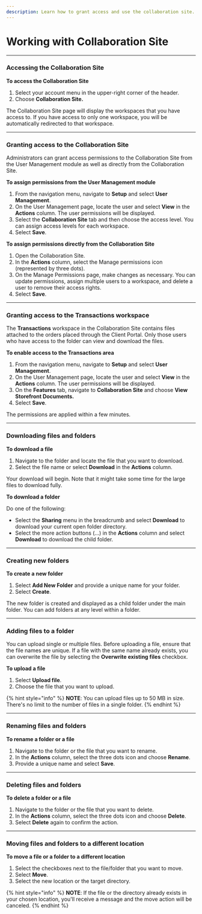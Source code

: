 ```yaml
---
description: Learn how to grant access and use the collaboration site.
---
```


# Working with Collaboration Site

***

### Accessing the Collaboration Site&#x20;

**To access the Collaboration Site**

1. Select your account menu in the upper-right corner of the header.
2. Choose **Collaboration Site.**

The Collaboration Site page will display the workspaces that you have access to. If you have access to only one workspace, you will be automatically redirected to that workspace.

***

### Granting access to the Collaboration Site&#x20;

Administrators can grant access permissions to the Collaboration Site from the User Management module as well as directly from the Collaboration Site.

**To assign permissions from the User Management module**

1. From the navigation menu, navigate to **Setup** and select **User Management**.&#x20;
2. On the User Management page, locate the user and select **View** in the **Actions** column. The user permissions will be displayed.&#x20;
3. Select the **Collaboration Site** tab and then choose the access level. You can assign access levels for each workspace.
4. Select **Save**.

**To assign permissions directly from the Collaboration Site**

1. Open the Collaboration Site.&#x20;
2. In the **Actions** column, select the Manage permissions icon (represented by three dots).
3. On the Manage Permissions page, make changes as necessary. You can update permissions, assign multiple users to a workspace, and delete a user to remove their access rights.
4. Select **Save**.

***

### Granting access to the **Transactions** workspace <a href="#storefront-documents" id="storefront-documents"></a>

The **Transactions** workspace in the Collaboration Site contains files attached to the orders placed through the Client Portal. Only those users who have access to the folder can view and download the files.

**To enable access to the Transactions area**

1. From the navigation menu, navigate to **Setup** and select **User Management**.&#x20;
2. On the User Management page, locate the user and select **View** in the **Actions** column. The user permissions will be displayed.&#x20;
3. On the **Features** tab, navigate to **Collaboration Site** and choose **View Storefront Documents.**
4. Select **Save**.

The permissions are applied within a few minutes.

***

### Downloading files and folders <a href="#downloading-files-and-folders" id="downloading-files-and-folders"></a>

**To download a file**

1. Navigate to the folder and locate the file that you want to download.
2. Select the file name or select **Download** in the **Actions** column.&#x20;

Your download will begin. Note that it might take some time for the large files to download fully.&#x20;

**To download a folder**

Do one of the following:

* Select the **Sharing** menu in the breadcrumb and select **Download** to download your current open folder directory.
* Select the more action buttons (…) in the **Actions** column and select **Download** to download the child folder.

***

### Creating new folders <a href="#creating-a-new-folder" id="creating-a-new-folder"></a>

**To create a new folder**

1. Select **Add New Folder** and provide a unique name for your folder.
2. Select **Create**.&#x20;

The new folder is created and displayed as a child folder under the main folder. You can add folders at any level within a folder.

***

### Adding files to a folder <a href="#uploading-files" id="uploading-files"></a>

You can upload single or multiple files. Before uploading a file, ensure that the file names are unique. If a file with the same name already exists, you can overwrite the file by selecting the **Overwrite existing files** checkbox.

**To upload a file**

1. Select **Upload file**.
2. Choose the file that you want to upload.

{% hint style="info" %}
**NOTE**: You can upload files up to 50 MB in size. There's no limit to the number of files in a single folder.
{% endhint %}

***

### Renaming files and folders <a href="#renaming-files-and-folders" id="renaming-files-and-folders"></a>

**To rename a folder or a file**

1. Navigate to the folder or the file that you want to rename.
2. In the **Actions** column, select the three dots icon and choose **Rename**.&#x20;
3. Provide a unique name and select **Save**.

***

### Deleting files and folders <a href="#deleting-files-and-folders" id="deleting-files-and-folders"></a>

**To delete a folder or a file**

1. Navigate to the folder or the file that you want to delete.
2. In the **Actions** column, select the three dots icon and choose **Delete**.&#x20;
3. Select **Delete** again to confirm the action.&#x20;

***

### Moving files and folders **to a different location** <a href="#moving-files-and-folders" id="moving-files-and-folders"></a>

**To move a file or a folder to a different location**

1. Select the checkboxes next to the file/folder that you want to move.&#x20;
2. Select **Move**.
3. Select the new location or the target directory.

{% hint style="info" %}
**NOTE**: If the file or the directory already exists in your chosen location, you'll receive a message and the move action will be canceled.
{% endhint %}
